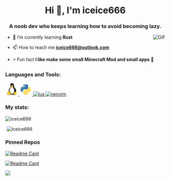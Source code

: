 <h1 align="center">Hi 👋, I'm iceice666</h1>
<h3 align="center">A noob dev who keeps learning how to avoid becoming lazy.</h3>

<img align="right" alt="GIF" src="https://raw.githubusercontent.com/JoeyBling/JoeyBling/master/pic/pusheencode.gif" />

- 🌱 I’m currently learning **Rust**

- 📫 How to reach me **iceice666@outlook.com**

- ⚡ Fun fact **I like make some small Minecraft Mod and small apps**  🥳


<h3 align="left">Languages and Tools:</h3>
<p align="left">
<a href="https://www.linux.org/" target="_blank" rel="noreferrer"> 
<img src="https://raw.githubusercontent.com/devicons/devicon/master/icons/linux/linux-original.svg" alt="linux" width="40" height="40"/> 
</a>

<a href="https://www.python.org" target="_blank" rel="noreferrer">
<img src="https://raw.githubusercontent.com/devicons/devicon/master/icons/python/python-original.svg" alt="python" width="40" height="40"/> 
</a>

<a href="https://www.lua.org/" target="_blank" rel="noreferrer">
<img src="https://cdn.jsdelivr.net/gh/devicons/devicon@latest/icons/lua/lua-original.svg" alt="lua" width="40" height="40"/>
</a>

<a href="https://neovim.io/" target="_blank" rel="noreferrer">
<img src="https://www.vectorlogo.zone/logos/neovimio/neovimio-icon.svg" alt="neovim" width="40" height="40"/>
</a>
</p>


<h3 align="left">My stats:</h3>
<p><img align="center" src="https://github-readme-stats.vercel.app/api/top-langs?username=iceice666&show_icons=true&locale=en&layout=compact&theme=tokyonight" alt="iceice666" />

<p>&nbsp;<img align="center" src="https://github-readme-stats.vercel.app/api?username=iceice666&show_icons=true&locale=en&theme=tokyonight" alt="iceice666" /></p>

<h3 align="left">Pinned Repos</h3>


[![Readme Card](https://github-readme-stats.vercel.app/api/pin/?username=iceice666&repo=nvim&show_owner=true&theme=tokyonight)](https://github.com/iceice666/nvim)


[![Readme Card](https://github-readme-stats.vercel.app/api/pin/?username=iceice666&repo=resourcepack-server&show_owner=true&theme=tokyonight)](https://github.com/iceice666/resourcepack-server)


<a href="https://github.com/iceice666/kusa.player.python">
<img src="https://github-readme-stats.vercel.app/api/pin/?username=iceice666&repo=kusa.player.python&show_owner=true&theme=tokyonight"/>
</a>
